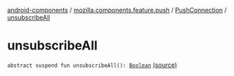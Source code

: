 [android-components](../../index.md) / [mozilla.components.feature.push](../index.md) / [PushConnection](index.md) / [unsubscribeAll](./unsubscribe-all.md)

# unsubscribeAll

`abstract suspend fun unsubscribeAll(): `[`Boolean`](https://kotlinlang.org/api/latest/jvm/stdlib/kotlin/-boolean/index.html) [(source)](https://github.com/mozilla-mobile/android-components/blob/master/components/feature/push/src/main/java/mozilla/components/feature/push/Connection.kt#L24)